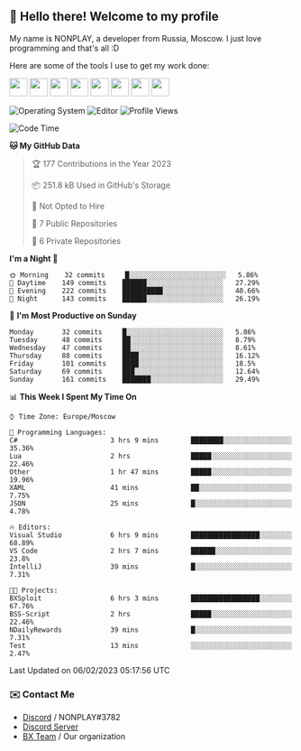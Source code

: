 ## :wave: Hello there! Welcome to my profile

My name is NONPLAY, a developer from Russia, Moscow. I just love programming and that's all :D

Here are some of the tools I use to get my work done:

<kbd><img height="32" src="https://img.icons8.com/color/2x/visual-studio-code-2019.png"></kbd>
<kbd><img height="32" src="https://img.icons8.com/color/2x/linux.png"></kbd>
<kbd><img height="32" src="https://img.icons8.com/fluent/2x/console.png"></kbd>
<kbd><img height="32" src="https://img.icons8.com/color/2x/open-source.png"></kbd>
<kbd><img height="32" src="https://img.icons8.com/color/2x/git.png"></kbd>
<kbd><img height="32" src="https://img.icons8.com/color/2x/nginx.png"></kbd>
<a href="?#gh-light-mode-only"><kbd><img height="32" src="https://img.icons8.com/metro/2x/mysql.png"></kbd></a>
<a href="?#gh-dark-mode-only"><kbd><img height="32" src="https://img.icons8.com/FFFFFF/metro/2x/mysql.png"></kbd></a>

![Operating System](https://img.shields.io/badge/OS-Windows%2010%20Pro-informational?style=for-the-badge&logo=Windows&logoColor=white&color=007ec6)
![Editor](https://img.shields.io/badge/Editor-VS%20Code-informational?style=for-the-badge&logo=Visual%20Studio%20Code&logoColor=white&color=007ec6)
![Profile Views](https://komarev.com/ghpvc/?username=NONPLAYT&color=blue&style=for-the-badge)

<!--START_SECTION:waka-->
![Code Time](http://img.shields.io/badge/Code%20Time-66%20hrs%2016%20mins-blue)

**🐱 My GitHub Data** 

> 🏆 177 Contributions in the Year 2023
 > 
> 📦 251.8 kB Used in GitHub's Storage 
 > 
> 🚫 Not Opted to Hire
 > 
> 📜 7 Public Repositories 
 > 
> 🔑 6 Private Repositories  
 > 
**I'm a Night 🦉** 

```text
🌞 Morning    32 commits     █░░░░░░░░░░░░░░░░░░░░░░░░   5.86% 
🌆 Daytime    149 commits    ██████░░░░░░░░░░░░░░░░░░░   27.29% 
🌃 Evening    222 commits    ██████████░░░░░░░░░░░░░░░   40.66% 
🌙 Night      143 commits    ██████░░░░░░░░░░░░░░░░░░░   26.19%

```
📅 **I'm Most Productive on Sunday** 

```text
Monday       32 commits     █░░░░░░░░░░░░░░░░░░░░░░░░   5.86% 
Tuesday      48 commits     ██░░░░░░░░░░░░░░░░░░░░░░░   8.79% 
Wednesday    47 commits     ██░░░░░░░░░░░░░░░░░░░░░░░   8.61% 
Thursday     88 commits     ████░░░░░░░░░░░░░░░░░░░░░   16.12% 
Friday       101 commits    ████░░░░░░░░░░░░░░░░░░░░░   18.5% 
Saturday     69 commits     ███░░░░░░░░░░░░░░░░░░░░░░   12.64% 
Sunday       161 commits    ███████░░░░░░░░░░░░░░░░░░   29.49%

```


📊 **This Week I Spent My Time On** 

```text
⌚︎ Time Zone: Europe/Moscow

💬 Programming Languages: 
C#                       3 hrs 9 mins        ████████░░░░░░░░░░░░░░░░░   35.36% 
Lua                      2 hrs               █████░░░░░░░░░░░░░░░░░░░░   22.46% 
Other                    1 hr 47 mins        █████░░░░░░░░░░░░░░░░░░░░   19.96% 
XAML                     41 mins             ██░░░░░░░░░░░░░░░░░░░░░░░   7.75% 
JSON                     25 mins             █░░░░░░░░░░░░░░░░░░░░░░░░   4.78%

🔥 Editors: 
Visual Studio            6 hrs 9 mins        █████████████████░░░░░░░░   68.89% 
VS Code                  2 hrs 7 mins        ██████░░░░░░░░░░░░░░░░░░░   23.8% 
IntelliJ                 39 mins             █░░░░░░░░░░░░░░░░░░░░░░░░   7.31%

🐱‍💻 Projects: 
BXSploit                 6 hrs 3 mins        █████████████████░░░░░░░░   67.76% 
BSS-Script               2 hrs               █████░░░░░░░░░░░░░░░░░░░░   22.46% 
NDailyRewards            39 mins             █░░░░░░░░░░░░░░░░░░░░░░░░   7.31% 
Test                     13 mins             ░░░░░░░░░░░░░░░░░░░░░░░░░   2.47%

```


 Last Updated on 06/02/2023 05:17:56 UTC
<!--END_SECTION:waka-->

### ✉️ Contact Me

- [Discord](https://discord.com/users/597087584090587177) / NONPLAY#3782
- [Discord Server](https://discord.gg/p7cxhw7E2M)
- [BX Team](https://github.com/BX-Team) / Our organization
